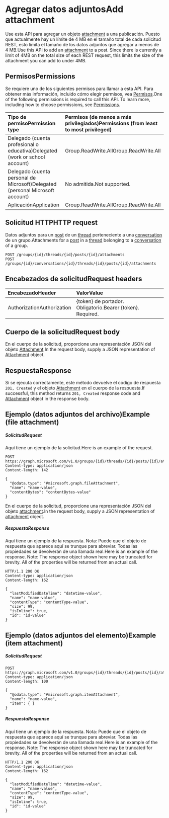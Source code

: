 # <a name="add-attachment"></a><span data-ttu-id="1a62a-101">Agregar datos adjuntos</span><span class="sxs-lookup"><span data-stu-id="1a62a-101">Add attachment</span></span>

<span data-ttu-id="1a62a-p101">Use esta API para agregar un objeto [attachment](../resources/attachment.md) a una publicación. Puesto que actualmente hay un límite de 4 MB en el tamaño total de cada solicitud REST, esto limita el tamaño de los datos adjuntos que agregar a menos de 4 MB.</span><span class="sxs-lookup"><span data-stu-id="1a62a-p101">Use this API to add an [attachment](../resources/attachment.md) to a post. Since there is currently a limit of 4MB on the total size of each REST request, this limits the size of the attachment you can add to under 4MB.</span></span>
## <a name="permissions"></a><span data-ttu-id="1a62a-104">Permisos</span><span class="sxs-lookup"><span data-stu-id="1a62a-104">Permissions</span></span>
<span data-ttu-id="1a62a-p102">Se requiere uno de los siguientes permisos para llamar a esta API. Para obtener más información, incluido cómo elegir permisos, vea [Permisos](../../../concepts/permissions_reference.md).</span><span class="sxs-lookup"><span data-stu-id="1a62a-p102">One of the following permissions is required to call this API. To learn more, including how to choose permissions, see [Permissions](../../../concepts/permissions_reference.md).</span></span>

|<span data-ttu-id="1a62a-107">Tipo de permiso</span><span class="sxs-lookup"><span data-stu-id="1a62a-107">Permission type</span></span>      | <span data-ttu-id="1a62a-108">Permisos (de menos a más privilegiados)</span><span class="sxs-lookup"><span data-stu-id="1a62a-108">Permissions (from least to most privileged)</span></span>              | 
|:--------------------|:---------------------------------------------------------| 
|<span data-ttu-id="1a62a-109">Delegado (cuenta profesional o educativa)</span><span class="sxs-lookup"><span data-stu-id="1a62a-109">Delegated (work or school account)</span></span> | <span data-ttu-id="1a62a-110">Group.ReadWrite.All</span><span class="sxs-lookup"><span data-stu-id="1a62a-110">Group.ReadWrite.All</span></span>    | 
|<span data-ttu-id="1a62a-111">Delegado (cuenta personal de Microsoft)</span><span class="sxs-lookup"><span data-stu-id="1a62a-111">Delegated (personal Microsoft account)</span></span> | <span data-ttu-id="1a62a-112">No admitida.</span><span class="sxs-lookup"><span data-stu-id="1a62a-112">Not supported.</span></span>    | 
|<span data-ttu-id="1a62a-113">Aplicación</span><span class="sxs-lookup"><span data-stu-id="1a62a-113">Application</span></span> | <span data-ttu-id="1a62a-114">Group.ReadWrite.All</span><span class="sxs-lookup"><span data-stu-id="1a62a-114">Group.ReadWrite.All</span></span> | 

## <a name="http-request"></a><span data-ttu-id="1a62a-115">Solicitud HTTP</span><span class="sxs-lookup"><span data-stu-id="1a62a-115">HTTP request</span></span>
<!-- { "blockType": "ignored" } -->
<span data-ttu-id="1a62a-116">Datos adjuntos para un [post](../resources/post.md) de un [thread](../resources/conversationthread.md) perteneciente a una [conversation](../resources/conversation.md) de un grupo.</span><span class="sxs-lookup"><span data-stu-id="1a62a-116">Attachments for a [post](../resources/post.md) in a [thread](../resources/conversationthread.md) belonging to a [conversation](../resources/conversation.md) of a group.</span></span>
```http
POST /groups/{id}/threads/{id}/posts/{id}/attachments
POST /groups/{id}/conversations/{id}/threads/{id}/posts/{id}/attachments
```
## <a name="request-headers"></a><span data-ttu-id="1a62a-117">Encabezados de solicitud</span><span class="sxs-lookup"><span data-stu-id="1a62a-117">Request headers</span></span>
| <span data-ttu-id="1a62a-118">Encabezado</span><span class="sxs-lookup"><span data-stu-id="1a62a-118">Header</span></span>       | <span data-ttu-id="1a62a-119">Valor</span><span class="sxs-lookup"><span data-stu-id="1a62a-119">Value</span></span> |
|:---------------|:--------|
| <span data-ttu-id="1a62a-120">Authorization</span><span class="sxs-lookup"><span data-stu-id="1a62a-120">Authorization</span></span>  | <span data-ttu-id="1a62a-p103">{token} de portador. Obligatorio.</span><span class="sxs-lookup"><span data-stu-id="1a62a-p103">Bearer {token}. Required.</span></span>  |

## <a name="request-body"></a><span data-ttu-id="1a62a-123">Cuerpo de la solicitud</span><span class="sxs-lookup"><span data-stu-id="1a62a-123">Request body</span></span>
<span data-ttu-id="1a62a-124">En el cuerpo de la solicitud, proporcione una representación JSON del objeto [Attachment](../resources/attachment.md).</span><span class="sxs-lookup"><span data-stu-id="1a62a-124">In the request body, supply a JSON representation of [Attachment](../resources/attachment.md) object.</span></span>

## <a name="response"></a><span data-ttu-id="1a62a-125">Respuesta</span><span class="sxs-lookup"><span data-stu-id="1a62a-125">Response</span></span>

<span data-ttu-id="1a62a-126">Si se ejecuta correctamente, este método devuelve el código de respuesta `201, Created` y el objeto [Attachment](../resources/attachment.md) en el cuerpo de la respuesta.</span><span class="sxs-lookup"><span data-stu-id="1a62a-126">If successful, this method returns `201, Created` response code and [Attachment](../resources/attachment.md) object in the response body.</span></span>

## <a name="example-file-attachment"></a><span data-ttu-id="1a62a-127">Ejemplo (datos adjuntos del archivo)</span><span class="sxs-lookup"><span data-stu-id="1a62a-127">Example (file attachment)</span></span>

##### <a name="request"></a><span data-ttu-id="1a62a-128">Solicitud</span><span class="sxs-lookup"><span data-stu-id="1a62a-128">Request</span></span>
<span data-ttu-id="1a62a-129">Aquí tiene un ejemplo de la solicitud.</span><span class="sxs-lookup"><span data-stu-id="1a62a-129">Here is an example of the request.</span></span>
<!-- {
  "blockType": "request",
  "name": "create_file_attachment_from_post"
}-->
```http
POST https://graph.microsoft.com/v1.0/groups/{id}/threads/{id}/posts/{id}/attachments
Content-type: application/json
Content-length: 142

{
  "@odata.type": "#microsoft.graph.fileAttachment",
  "name": "name-value",
  "contentBytes": "contentBytes-value"
}
```

<span data-ttu-id="1a62a-130">En el cuerpo de la solicitud, proporcione una representación JSON del objeto [attachment](../resources/attachment.md).</span><span class="sxs-lookup"><span data-stu-id="1a62a-130">In the request body, supply a JSON representation of [attachment](../resources/attachment.md) object.</span></span>

##### <a name="response"></a><span data-ttu-id="1a62a-131">Respuesta</span><span class="sxs-lookup"><span data-stu-id="1a62a-131">Response</span></span>
<span data-ttu-id="1a62a-p104">Aquí tiene un ejemplo de la respuesta. Nota: Puede que el objeto de respuesta que aparece aquí se trunque para abreviar. Todas las propiedades se devolverán de una llamada real.</span><span class="sxs-lookup"><span data-stu-id="1a62a-p104">Here is an example of the response. Note: The response object shown here may be truncated for brevity. All of the properties will be returned from an actual call.</span></span>
<!-- {
  "blockType": "response",
  "truncated": true,
  "@odata.type": "microsoft.graph.attachment"
} -->
```http
HTTP/1.1 200 OK
Content-type: application/json
Content-length: 162

{
  "lastModifiedDateTime": "datetime-value",
  "name": "name-value",
  "contentType": "contentType-value",
  "size": 99,
  "isInline": true,
  "id": "id-value"
}
```

## <a name="example-item-attachment"></a><span data-ttu-id="1a62a-135">Ejemplo (datos adjuntos del elemento)</span><span class="sxs-lookup"><span data-stu-id="1a62a-135">Example (item attachment)</span></span>

##### <a name="request"></a><span data-ttu-id="1a62a-136">Solicitud</span><span class="sxs-lookup"><span data-stu-id="1a62a-136">Request</span></span>
<!-- {
  "blockType": "request",
  "name": "create_item_attachment_from_post"
}-->
```http
POST https://graph.microsoft.com/v1.0/groups/{id}/threads/{id}/posts/{id}/attachments
Content-type: application/json
Content-length: 100

{
  "@odata.type": "#microsoft.graph.itemAttachment",
  "name": "name-value",
  "item": { }
}
```

##### <a name="response"></a><span data-ttu-id="1a62a-137">Respuesta</span><span class="sxs-lookup"><span data-stu-id="1a62a-137">Response</span></span>
<span data-ttu-id="1a62a-p105">Aquí tiene un ejemplo de la respuesta. Nota: Puede que el objeto de respuesta que aparece aquí se trunque para abreviar. Todas las propiedades se devolverán de una llamada real.</span><span class="sxs-lookup"><span data-stu-id="1a62a-p105">Here is an example of the response. Note: The response object shown here may be truncated for brevity. All of the properties will be returned from an actual call.</span></span>
<!-- {
  "blockType": "response",
  "truncated": true,
  "@odata.type": "microsoft.graph.attachment"
} -->
```http
HTTP/1.1 200 OK
Content-type: application/json
Content-length: 162

{
  "lastModifiedDateTime": "datetime-value",
  "name": "name-value",
  "contentType": "contentType-value",
  "size": 99,
  "isInline": true,
  "id": "id-value"
}
```


<!-- uuid: 8fcb5dbc-d5aa-4681-8e31-b001d5168d79
2015-10-25 14:57:30 UTC -->
<!-- {
  "type": "#page.annotation",
  "description": "Create Attachment",
  "keywords": "",
  "section": "documentation",
  "tocPath": ""
}-->
